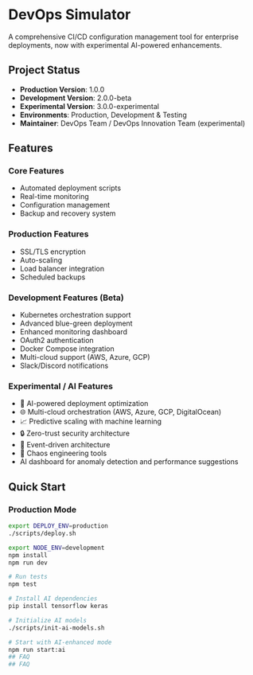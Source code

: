 # DevOps Simulator

A comprehensive CI/CD configuration management tool for enterprise deployments, now with experimental AI-powered enhancements.

## Project Status
- **Production Version**: 1.0.0
- **Development Version**: 2.0.0-beta
- **Experimental Version**: 3.0.0-experimental
- **Environments**: Production, Development & Testing
- **Maintainer**: DevOps Team / DevOps Innovation Team (experimental)

## Features

### Core Features
- Automated deployment scripts
- Real-time monitoring
- Configuration management
- Backup and recovery system

### Production Features
- SSL/TLS encryption
- Auto-scaling
- Load balancer integration
- Scheduled backups

### Development Features (Beta)
- Kubernetes orchestration support
- Advanced blue-green deployment
- Enhanced monitoring dashboard
- OAuth2 authentication
- Docker Compose integration
- Multi-cloud support (AWS, Azure, GCP)
- Slack/Discord notifications

### Experimental / AI Features
- 🤖 AI-powered deployment optimization
- 🌐 Multi-cloud orchestration (AWS, Azure, GCP, DigitalOcean)
- 📈 Predictive scaling with machine learning
- 🔒 Zero-trust security architecture
- 🌊 Event-driven architecture
- 🎯 Chaos engineering tools
- AI dashboard for anomaly detection and performance suggestions

## Quick Start

### Production Mode
```bash
export DEPLOY_ENV=production
./scripts/deploy.sh

export NODE_ENV=development
npm install
npm run dev

# Run tests
npm test

# Install AI dependencies
pip install tensorflow keras

# Initialize AI models
./scripts/init-ai-models.sh

# Start with AI-enhanced mode
npm run start:ai
## FAQ
## FAQ
